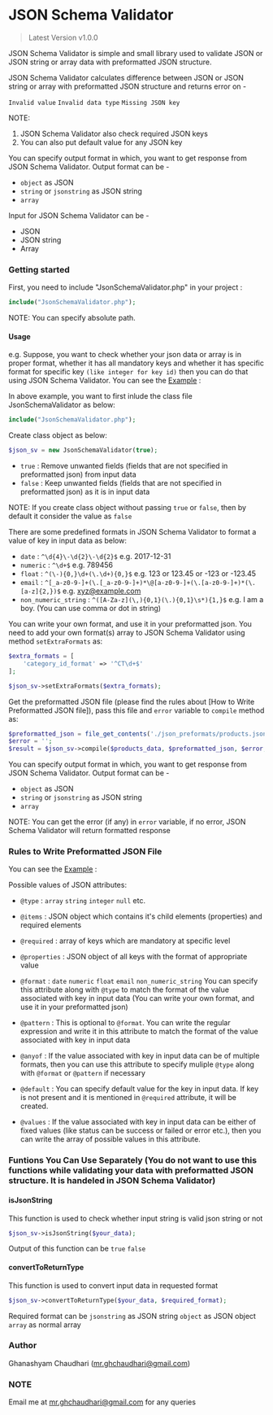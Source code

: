 # JSON Schema Validator

> Latest Version v1.0.0
 
JSON Schema Validator is simple and small library used to validate JSON or JSON string or array data with preformatted JSON structure.

JSON Schema Validator calculates difference between JSON or JSON string or array with preformatted JSON structure and returns error on -

`Invalid value`
`Invalid data type`
`Missing JSON key`

NOTE:
1. JSON Schema Validator also check required JSON keys
2. You can also put default value for any JSON key

You can specify output format in which, you want to get response from JSON Schema Validator. Output format can be -

* `object` as JSON
* `string` or `jsonstring` as JSON string
* `array`

Input for JSON Schema Validator can be -

* JSON
* JSON string
* Array

### Getting started

First, you need to include "JsonSchemaValidator.php" in your project :

```PHP
include("JsonSchemaValidator.php");
```

NOTE: You can specify absolute path.

#### Usage

e.g. Suppose, you want to check whether your json data or array is in proper format, whether it has all mandatory keys and whether it has specific format for specific key `(like integer for key id)` then you can do that using JSON Schema Validator. You can see the [Example](https://github.com/ghana-c/JSON-Schema-Validator/blob/master/example.php) :

In above example, you want to first inlude the class file JsonSchemaValidator as below:

```PHP
include("JsonSchemaValidator.php");
```

Create class object as below:

```PHP
$json_sv = new JsonSchemaValidator(true);
```

* `true` : Remove unwanted fields (fields that are not specified in preformatted json) from input data
* `false` : Keep unwanted fields (fields that are not specified in preformatted json) as it is in input data

NOTE: If you create class object without passing `true` or `false`, then by default it consider the value as `false`

There are some predefined formats in JSON Schema Validator to format a value of key in input data as below:

* `date` : `^\d{4}\-\d{2}\-\d{2}$` e.g. 2017-12-31
* `numeric` : `^\d+$` e.g. 789456
* `float` : `^(\-){0,}\d+(\.\d+){0,}$` e.g. 123 or 123.45 or -123 or -123.45
* `email` : `^[_a-z0-9-]+(\.[_a-z0-9-]+)*\@[a-z0-9-]+(\.[a-z0-9-]+)*(\.[a-z]{2,})$` e.g. xyz@example.com
* `non_numeric_string` : `^([A-Za-z](\,){0,1}(\.){0,1}\s*){1,}$` e.g. I am a boy. (You can use comma or dot in string)

You can write your own format, and use it in your preformatted json. You need to add your own format(s) array to JSON Schema Validator using method `setExtraFormats` as:

```PHP
$extra_formats = [
	'category_id_format' => '^CT\d+$'
];

$json_sv->setExtraFormats($extra_formats);
```

Get the preformatted JSON file (please find the rules about [How to Write Preformatted JSON file]), pass this file and `error` variable to `compile` method as:

```PHP
$preformatted_json = file_get_contents('./json_preformats/products.json');
$error = '';
$result = $json_sv->compile($products_data, $preformatted_json, $error, 'string');
```

You can specify output format in which, you want to get response from JSON Schema Validator. Output format can be -

* `object` as JSON
* `string` or `jsonstring` as JSON string
* `array`

NOTE: You can get the error (if any) in `error` variable, if no error, JSON Schema Validator will return  formatted response

### Rules to Write Preformatted JSON File

You can see the [Example](https://github.com/ghana-c/JSON-Schema-Validator/blob/master/json_preformats/products.json) :

Possible values of JSON attributes:

* `@type` : `array` `string` `integer` `null` etc.

* `@items` : JSON object which contains it's child elements (properties) and required elements

* `@required` : array of keys which are mandatory at specific level

* `@properties` : JSON object of all keys with the format of appropriate value

* `@format` : `date` `numeric` `float` `email` `non_numeric_string` You can specify this attribute along with `@type` to match the format of the value associated with key in input data (You can write your own format, and use it in your preformatted json)

* `@pattern` : This is optional to `@format`. You can write the regular expression and write it in this attribute to match the format of the value associated with key in input data

* `@anyof` : If the value associated with key in input data can be of multiple formats, then you can use this attribute to specify muliple `@type` along with `@format` or `@pattern` if necessary

* `@default` : You can specify default value for the key in input data. If key is not present and it is mentioned in `@required` attribute, it will be created.

* `@values` : If the value associated with key in input data can be either of fixed values (like status can be success or failed or error etc.), then you can write the array of possible values in this attribute.

### Funtions You Can Use Separately (You do not want to use this functions while validating your data with preformatted JSON structure. It is handeled in JSON Schema Validator)

#### isJsonString

This function is used to check whether input string is valid json string or not

```PHP
$json_sv->isJsonString($your_data);
```

Output of this function can be `true` `false`

#### convertToReturnType

This function is used to convert input data in requested format

```PHP
$json_sv->convertToReturnType($your_data, $required_format);
```

Required format can be `jsonstring` as JSON string `object` as JSON object `array` as normal array

### Author

Ghanashyam Chaudhari (mr.ghchaudhari@gmail.com)

### NOTE

Email me at [mr.ghchaudhari@gmail.com](mailto:mr.ghchaudhari@gmail.com) for any queries
